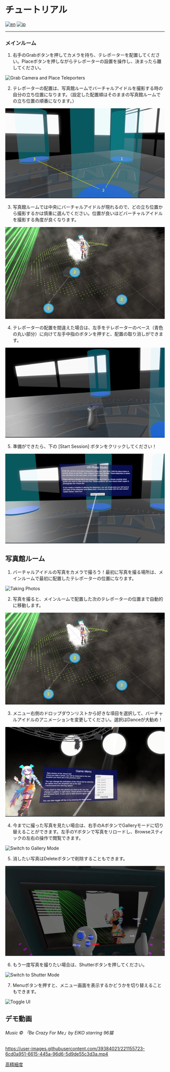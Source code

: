 # チュートリアル

[![en](https://img.shields.io/badge/lang-en-red.svg)](https://github.com/sid410/VR-Photo-Studio/blob/Tutorial/README.md)
[![jp](https://img.shields.io/badge/lang-jp-yellow.svg)](https://github.com/sid410/VR-Photo-Studio/blob/Tutorial/README.jp.md)

---
### メインルーム

1. 右手のGrabボタンを押してカメラを持ち、テレポーターを配置してください。Placeボタンを押しながらテレポーターの設置を操作し、決まったら離してください。

![Grab Camera and Place Teleporters](/img/Main_1.gif)

2. テレポーターの配置は、写真館ルームでバーチャルアイドルを撮影する時の自分の立ち位置になります。（設定した配置順はそのままの写真館ルームでの立ち位置の順番になります。）

![Teleporters Placement Order](/img/Main_2.jpg)

3. 写真館ルームでは中央にバーチャルアイドルが現れるので、どの立ち位置から撮影するかは慎重に選んでください。位置が良いほどバーチャルアイドルを撮影する角度が良くなります。

![Corresponding Place to Teleport in Studio Room](/img/Main_3.png)

4. テレポーターの配置を間違えた場合は、左手をテレポーターのベース（青色の丸い部分）に向けて左手中指のボタンを押すと、配置の取り消しができます。 

![Remove Misplaced Teleporters](/img/Main_4.gif)

5. 準備ができたら、下の [Start Session] ボタンをクリックしてください！

![Start Session](/img/Main_5.jpg)


## 写真館ルーム

1. バーチャルアイドルの写真をカメラで撮ろう！最初に写真を撮る場所は、メインルームで最初に配置したテレポーターの位置になります。

![Taking Photos](/img/Studio_1.gif)

2. 写真を撮ると、メインルームで配置した次のテレポーターの位置まで自動的に移動します。

![Place to Teleport in Studio Room](/img/Studio_2.png)

3. メニュー右側のドロップダウンリストから好きな項目を選択して、バーチャルアイドルのアニメーションを変更してください。選択はDanceが大勧め！

![Change the Animation](/img/Studio_3.jpg)

4. 今までに撮った写真を見たい場合は、右手のAボタンでGalleryモードに切り替えることができます。左手のYボタンで写真をリロードし、Browseスティックの左右の操作で閲覧できます。

![Switch to Gallery Mode](/img/Studio_4.gif)

5. 消したい写真はDeleteボタンで削除することもできます。

![Delete Unwanted Photos](/img/Studio_5.jpg)

6. もう一度写真を撮りたい場合は、Shutterボタンを押してください。

![Switch to Shutter Mode](/img/Studio_6.gif)

7. Menuボタンを押すと、メニュー画面を表示するかどうかを切り替えることもできます。

![Toggle UI](/img/Studio_7.gif)


## デモ動画

###### Music © 「Be Crazy For Me」by EIKO starring 96猫

https://user-images.githubusercontent.com/39384021/221155723-6cd0a951-6615-445a-96d6-5d9de55c3d3a.mp4

[高精細度](https://www.dropbox.com/s/1r0522ys9s0iu5u/VRPS_demo.mp4?dl=0)
